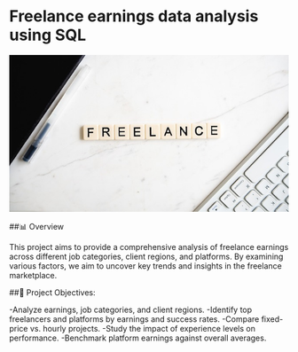 # Freelance earnings data analysis using SQL
![freelance image](https://github.com/mhetrepooja-22/Project_Freelance/blob/main/freelance-4523096_640%20(1).jpg)

##📊 Overview

This project aims to provide a comprehensive analysis of freelance earnings across different job categories, client regions, and platforms. By examining various factors, we aim to uncover key trends and insights in the freelance marketplace.

##🚀 Project Objectives:

 -Analyze earnings, job categories, and client regions.
 -Identify top freelancers and platforms by earnings and success rates.
 -Compare fixed-price vs. hourly projects.
 -Study the impact of experience levels on performance.
 -Benchmark platform earnings against overall averages.
